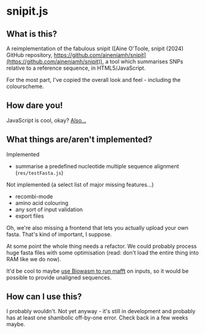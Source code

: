 # snipit.js

## What is this?

A reimplementation of the fabulous snipit ([Aine O'Toole, snipit (2024) GitHub repository, https://github.com/aineniamh/snipit](https://github.com/aineniamh/snipit)), a tool which summarises SNPs relative to a reference sequence, in HTML5/JavaScript.

For the most part, I've copied the overall look and feel - including the colourscheme.

## How dare you!

JavaScript is cool, okay? [Also...](https://github.com/aineniamh/snipit/blob/master/LICENSE)

## What things are/aren't implemented?

Implemented

* summarise a predefined nucleotide multiple sequence alignment (`res/testFasta.js`)

Not implemented (a select list of major missing features...)

* recombi-mode
* amino acid colouring
* any sort of input validation
* export files

Oh, we're also missing a frontend that lets you actually upload your own fasta. That's kind of important, I suppose.

At some point the whole thing needs a refactor. We could probably process huge fasta files with some optimisation (read: don't load the entire thing into RAM like we do now).

It'd be cool to maybe [use Biowasm to run mafft](https://biowasm.com/cdn/v3/mafft/) on inputs, so it would be possible to provide unaligned sequences.

## How can I use this?

I probably wouldn't. Not yet anyway - it's still in development and probably has at least one shambolic off-by-one error. Check back in a few weeks maybe.
